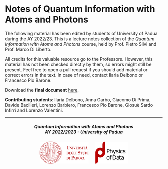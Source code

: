 # Notes of Quantum Information with Atoms and Photons

The following material has been edited by students of University of Padua during the AY 2022/23. This is a lecture notes collection of the *Quantum Information with Atoms and Photons* course, held by Prof. Pietro Silvi and Prof. Marco Di Liberto.

All credits for this valuable resource go to the Professors. However, this material has not been checked directly by them, so errors might still be present. Feel free to open a pull request if you should add material or correct errors in the text. In case of need, contact Ilaria Delbono or Francesco Pio Barone.

Download the **final document** [here](QIAP-notes.pdf).

**Contributing students**: Ilaria Delbono, Anna Garbo, Giacomo Di Prima, Davide Bacilieri, Lorenzo Barbiero, Francesco Pio Barone, Giosuè Sardo Infirri and Lorenzo Valentini.

***

<h5 align="center">Quantum Information with Atoms and Photons<br>AY 2022/2023 - University of Padua</h5>

<p align="center">
  <img src="https://raw.githubusercontent.com/baronefr/baronefr/main/shared/2022_unipd.png" alt="" height="70"/>
  &emsp;
  <img src="https://raw.githubusercontent.com/baronefr/baronefr/main/shared/2022_pod.png" alt="" height="70"/>
</p>

